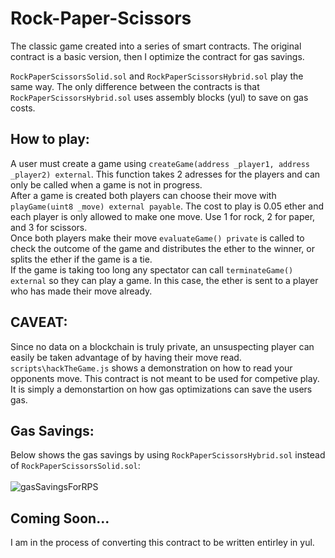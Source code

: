 # Rock-Paper-Scissors
The classic game created into a series of smart contracts. The original contract is a basic version, then I optimize the contract for gas savings.

```RockPaperScissorsSolid.sol``` and ```RockPaperScissorsHybrid.sol``` play the same way. The only difference between the contracts is that ```RockPaperScissorsHybrid.sol``` uses assembly blocks (yul) to save on gas costs.

## How to play:
A user must create a game using ```createGame(address _player1, address _player2) external```. This function takes 2 adresses for the players and can only be called when a game is not in progress. <br>
After a game is created both players can choose their move with ```playGame(uint8 _move) external payable```. The cost to play is 0.05 ether and each player is only allowed to make one move. Use 1 for rock, 2 for paper, and 3 for scissors. <br>
Once both players make their move ```evaluateGame() private``` is called to check the outcome of the game and distributes the ether to the winner, or splits the ether if the game is a tie. <br>
If the game is taking too long any spectator can call ```terminateGame() external``` so they can play a game. In this case, the ether is sent to a player who has made their move already.

## CAVEAT:
Since no data on a blockchain is truly private, an unsuspecting player can easily be taken advantage of by having their move read. ```scripts\hackTheGame.js``` shows a demonstration on how to read your opponents move. This contract is not meant to be used for competive play. It is simply a demonstartion on how gas optimizations can save the users gas.


## Gas Savings:
Below shows the gas savings by using ```RockPaperScissorsHybrid.sol``` instead of ```RockPaperScissorsSolid.sol```:  <br> <br>
![gasSavingsForRPS](https://user-images.githubusercontent.com/25438255/194196775-a42aba7c-3d06-42c9-8716-ddeae9656b1b.png)


## Coming Soon...
I am in the process of converting this contract to be written entirley in yul.
